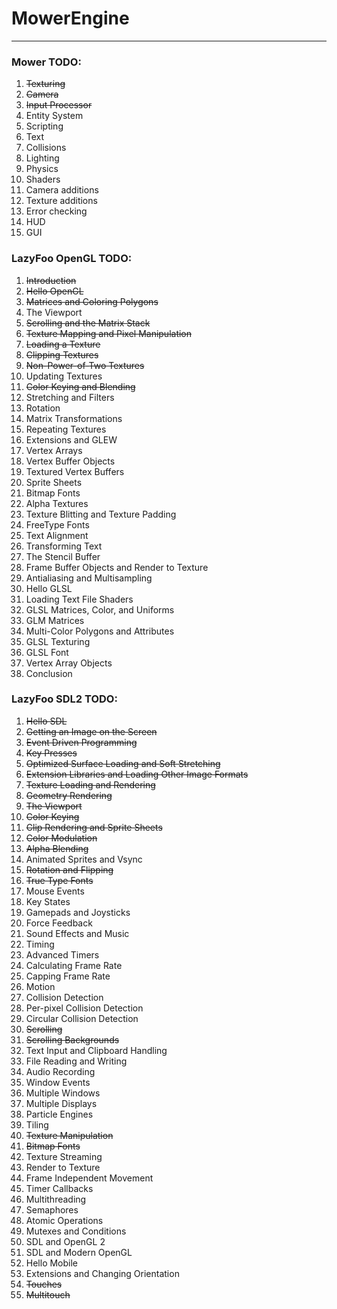 # MowerEngine
___
### Mower TODO:
1. ~~Texturing~~
1. ~~Camera~~
1. ~~Input Processor~~
1. Entity System
1. Scripting
1. Text
1. Collisions
1. Lighting
1. Physics
1. Shaders
1. Camera additions
1. Texture additions
1. Error checking
1. HUD
1. GUI

### LazyFoo OpenGL TODO:
1. ~~Introduction~~
1. ~~Hello OpenGL~~
1. ~~Matrices and Coloring Polygons~~
1. The Viewport
1. ~~Scrolling and the Matrix Stack~~
1. ~~Texture Mapping and Pixel Manipulation~~
1. ~~Loading a Texture~~
1. ~~Clipping Textures~~
1. ~~Non-Power-of-Two Textures~~
1. Updating Textures
1. ~~Color Keying and Blending~~
1. Stretching and Filters
1. Rotation
1. Matrix Transformations
1. Repeating Textures
1. Extensions and GLEW
1. Vertex Arrays
1. Vertex Buffer Objects
1. Textured Vertex Buffers
1. Sprite Sheets
1. Bitmap Fonts
1. Alpha Textures
1. Texture Blitting and Texture Padding
1. FreeType Fonts
1. Text Alignment
1. Transforming Text
1. The Stencil Buffer
1. Frame Buffer Objects and Render to Texture
1. Antialiasing and Multisampling
1. Hello GLSL
1. Loading Text File Shaders
1. GLSL Matrices, Color, and Uniforms
1. GLM Matrices
1. Multi-Color Polygons and Attributes
1. GLSL Texturing
1. GLSL Font
1. Vertex Array Objects
1. Conclusion

### LazyFoo SDL2 TODO:
1. ~~Hello SDL~~
1. ~~Getting an Image on the Screen~~
1. ~~Event Driven Programming~~
1. ~~Key Presses~~
1. ~~Optimized Surface Loading and Soft Stretching~~
1. ~~Extension Libraries and Loading Other Image Formats~~
1. ~~Texture Loading and Rendering~~
1. ~~Geometry Rendering~~
1. ~~The Viewport~~
1. ~~Color Keying~~
1. ~~Clip Rendering and Sprite Sheets~~
1. ~~Color Modulation~~
1. ~~Alpha Blending~~
1. Animated Sprites and Vsync
1. ~~Rotation and Flipping~~
1. ~~True Type Fonts~~
1. Mouse Events
1. Key States
1. Gamepads and Joysticks
1. Force Feedback
1. Sound Effects and Music
1. Timing
1. Advanced Timers
1. Calculating Frame Rate
1. Capping Frame Rate
1. Motion
1. Collision Detection
1. Per-pixel Collision Detection
1. Circular Collision Detection
1. ~~Scrolling~~
1. ~~Scrolling Backgrounds~~
1. Text Input and Clipboard Handling
1. File Reading and Writing
1. Audio Recording
1. Window Events
1. Multiple Windows
1. Multiple Displays
1. Particle Engines
1. Tiling
1. ~~Texture Manipulation~~
1. ~~Bitmap Fonts~~
1. Texture Streaming
1. Render to Texture
1. Frame Independent Movement
1. Timer Callbacks
1. Multithreading
1. Semaphores
1. Atomic Operations
1. Mutexes and Conditions
1. SDL and OpenGL 2
1. SDL and Modern OpenGL
1. Hello Mobile
1. Extensions and Changing Orientation
1. ~~Touches~~
1. ~~Multitouch~~
